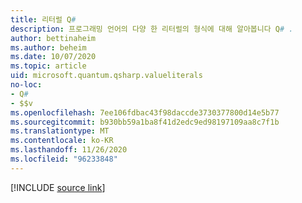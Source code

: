 ```yaml
---
title: 리터럴 Q#
description: 프로그래밍 언어의 다양 한 리터럴의 형식에 대해 알아봅니다 Q# .
author: bettinaheim
ms.author: beheim
ms.date: 10/07/2020
ms.topic: article
uid: microsoft.quantum.qsharp.valueliterals
no-loc:
- Q#
- $$v
ms.openlocfilehash: 7ee106fdbac43f98daccde3730377800d14e5b77
ms.sourcegitcommit: b930bb59a1ba8f41d2edc9ed98197109aa8c7f1b
ms.translationtype: MT
ms.contentlocale: ko-KR
ms.lasthandoff: 11/26/2020
ms.locfileid: "96233848"
---
```

<!---
# Literals in Q#
-->

[!INCLUDE [source link](~/includes/qsharp-language/Specifications/Language/3_Expressions/ValueLiterals.md)]

